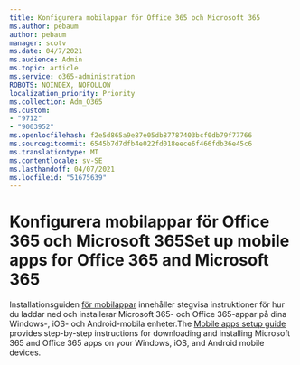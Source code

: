 ```yaml
---
title: Konfigurera mobilappar för Office 365 och Microsoft 365
ms.author: pebaum
author: pebaum
manager: scotv
ms.date: 04/7/2021
ms.audience: Admin
ms.topic: article
ms.service: o365-administration
ROBOTS: NOINDEX, NOFOLLOW
localization_priority: Priority
ms.collection: Adm_O365
ms.custom:
- "9712"
- "9003952"
ms.openlocfilehash: f2e5d865a9e87e05db87787403bcf0db79f77766
ms.sourcegitcommit: 6545b7d7dfb4e022fd018eece6f466fdb36e45c6
ms.translationtype: MT
ms.contentlocale: sv-SE
ms.lasthandoff: 04/07/2021
ms.locfileid: "51675639"
---
```

# <a name="set-up-mobile-apps-for-office-365-and-microsoft-365"></a><span data-ttu-id="431a9-102">Konfigurera mobilappar för Office 365 och Microsoft 365</span><span class="sxs-lookup"><span data-stu-id="431a9-102">Set up mobile apps for Office 365 and Microsoft 365</span></span>

<span data-ttu-id="431a9-103">Installationsguiden [för mobilappar](https://go.microsoft.com/fwlink/?linkid=2142115) innehåller stegvisa instruktioner för hur du laddar ned och installerar Microsoft 365- och Office 365-appar på dina Windows-, iOS- och Android-mobila enheter.</span><span class="sxs-lookup"><span data-stu-id="431a9-103">The [Mobile apps setup guide](https://go.microsoft.com/fwlink/?linkid=2142115) provides step-by-step instructions for downloading and installing Microsoft 365 and Office 365 apps on your Windows, iOS, and Android mobile devices.</span></span>